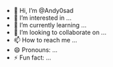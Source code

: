 - 👋 Hi, I’m @Andy0sad
- 👀 I’m interested in ...
- 🌱 I’m currently learning ...
- 💞️ I’m looking to collaborate on ...
- 📫 How to reach me ...
- 😄 Pronouns: ...
- ⚡ Fun fact: ...

<!---
Andy0sad/Andy0sad is a ✨ special ✨ repository because its `README.md` (this file) appears on your GitHub profile.
You can click the Preview link to take a look at your changes.
--->
